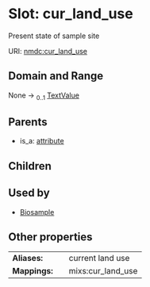 
# Slot: cur_land_use


Present state of sample site

URI: [nmdc:cur_land_use](https://microbiomedata/meta/cur_land_use)


## Domain and Range

None &#8594;  <sub>0..1</sub> [TextValue](TextValue.md)

## Parents

 *  is_a: [attribute](attribute.md)

## Children


## Used by

 * [Biosample](Biosample.md)

## Other properties

|  |  |  |
| --- | --- | --- |
| **Aliases:** | | current land use |
| **Mappings:** | | mixs:cur_land_use |

